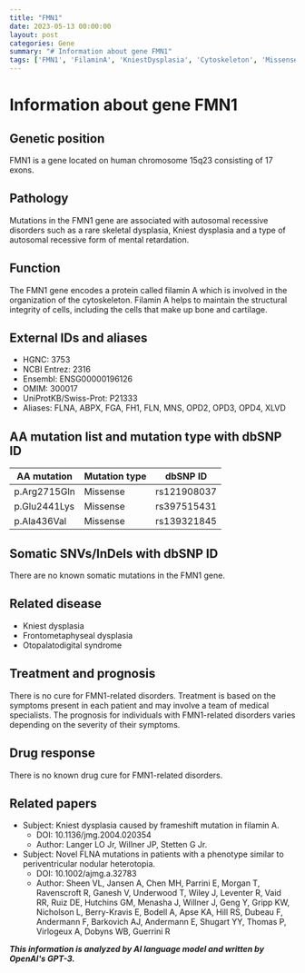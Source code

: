 ```yaml
---
title: "FMN1"
date: 2023-05-13 00:00:00
layout: post
categories: Gene
summary: "# Information about gene FMN1"
tags: ['FMN1', 'FilaminA', 'KniestDysplasia', 'Cytoskeleton', 'MissenseMutation', 'RareDisorders', 'Treatment', 'Prognosis']
---
```


# Information about gene FMN1

## Genetic position
FMN1 is a gene located on human chromosome 15q23 consisting of 17 exons.

## Pathology
Mutations in the FMN1 gene are associated with autosomal recessive disorders such as a rare skeletal dysplasia, Kniest dysplasia and a type of autosomal recessive form of mental retardation.

## Function
The FMN1 gene encodes a protein called filamin A which is involved in the organization of the cytoskeleton. Filamin A helps to maintain the structural integrity of cells, including the cells that make up bone and cartilage.

## External IDs and aliases
- HGNC: 3753
- NCBI Entrez: 2316
- Ensembl: ENSG00000196126
- OMIM: 300017
- UniProtKB/Swiss-Prot: P21333
- Aliases: FLNA, ABPX, FGA, FH1, FLN, MNS, OPD2, OPD3, OPD4, XLVD

## AA mutation list and mutation type with dbSNP ID

|AA mutation|Mutation type|dbSNP ID|
|-----------|-------------|--------|
| p.Arg2715Gln | Missense | rs121908037 |
| p.Glu2441Lys | Missense | rs397515431 |
| p.Ala436Val | Missense | rs139321845 |

## Somatic SNVs/InDels with dbSNP ID
There are no known somatic mutations in the FMN1 gene.

## Related disease
- Kniest dysplasia
- Frontometaphyseal dysplasia
- Otopalatodigital syndrome

## Treatment and prognosis
There is no cure for FMN1-related disorders. Treatment is based on the symptoms present in each patient and may involve a team of medical specialists. The prognosis for individuals with FMN1-related disorders varies depending on the severity of their symptoms.

## Drug response
There is no known drug cure for FMN1-related disorders. 

## Related papers
- Subject: Kniest dysplasia caused by frameshift mutation in filamin A.
  - DOI: 10.1136/jmg.2004.020354
  - Author: Langer LO Jr, Willner JP, Stetten G Jr.
- Subject: Novel FLNA mutations in patients with a phenotype similar to periventricular nodular heterotopia.
  - DOI: 10.1002/ajmg.a.32783
  - Author: Sheen VL, Jansen A, Chen MH, Parrini E, Morgan T, Ravenscroft R, Ganesh V, Underwood T, Wiley J, Leventer R, Vaid RR, Ruiz DE, Hutchins GM, Menasha J, Willner J, Geng Y, Gripp KW, Nicholson L, Berry-Kravis E, Bodell A, Apse KA, Hill RS, Dubeau F, Andermann F, Barkovich AJ, Andermann E, Shugart YY, Thomas P, Virlogeux A, Dobyns WB, Guerrini R

**_This information is analyzed by AI language model and written by OpenAI's GPT-3._**